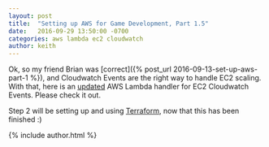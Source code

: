 ```yaml
---
layout: post
title:  "Setting up AWS for Game Development, Part 1.5"
date:   2016-09-29 13:50:00 -0700
categories: aws lambda ec2 cloudwatch
author: keith
---
```


Ok, so my friend Brian was [correct]({% post_url 2016-09-13-set-up-aws-part-1 %}), and Cloudwatch Events are the right way to handle EC2 scaling. 
 With that, here is an [updated](https://github.com/SeismicGames/lambda_cloudwatch_ec2_events) AWS Lambda handler for EC2 Cloudwatch Events. 
 Please check it out. 

Step 2 will be setting up and using [Terraform](https://www.terraform.io/), now that this has been finished :)

{% include author.html %}
